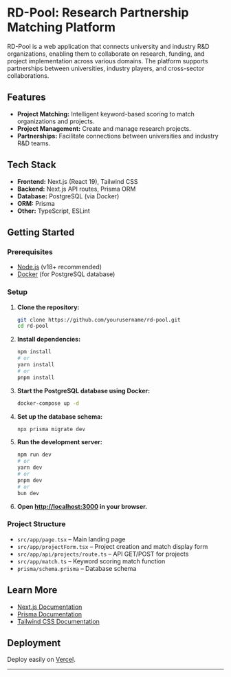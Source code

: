 # RD-Pool: Research Partnership Matching Platform

RD-Pool is a web application that connects university and industry R&D organizations, enabling them to collaborate on research, funding, and project implementation across various domains. The platform supports partnerships between universities, industry players, and cross-sector collaborations.

## Features

- **Project Matching:** Intelligent keyword-based scoring to match organizations and projects.
- **Project Management:** Create and manage research projects.
- **Partnerships:** Facilitate connections between universities and industry R&D teams.

## Tech Stack

- **Frontend:** Next.js (React 19), Tailwind CSS
- **Backend:** Next.js API routes, Prisma ORM
- **Database:** PostgreSQL (via Docker)
- **ORM:** Prisma
- **Other:** TypeScript, ESLint

## Getting Started

### Prerequisites

- [Node.js](https://nodejs.org/) (v18+ recommended)
- [Docker](https://www.docker.com/) (for PostgreSQL database)

### Setup

1. **Clone the repository:**
   ```bash
   git clone https://github.com/yourusername/rd-pool.git
   cd rd-pool
   ```

2. **Install dependencies:**
   ```bash
   npm install
   # or
   yarn install
   # or
   pnpm install
   ```

3. **Start the PostgreSQL database using Docker:**
   ```bash
   docker-compose up -d
   ```

4. **Set up the database schema:**
   ```bash
   npx prisma migrate dev
   ```

5. **Run the development server:**
   ```bash
   npm run dev
   # or
   yarn dev
   # or
   pnpm dev
   # or
   bun dev
   ```

6. **Open [http://localhost:3000](http://localhost:3000) in your browser.**

### Project Structure

- `src/app/page.tsx` – Main landing page
- `src/app/projectForm.tsx` – Project creation and match display form
- `src/app/api/projects/route.ts` – API GET/POST for projects
- `src/app/match.ts` – Keyword scoring match function
- `prisma/schema.prisma` – Database schema

## Learn More

- [Next.js Documentation](https://nextjs.org/docs)
- [Prisma Documentation](https://www.prisma.io/docs)
- [Tailwind CSS Documentation](https://tailwindcss.com/docs)

## Deployment

Deploy easily on [Vercel](https://vercel.com/new?utm_medium=default-template&filter=next.js&utm_source=create-next-app&utm_campaign=create-next-app-readme).

---
